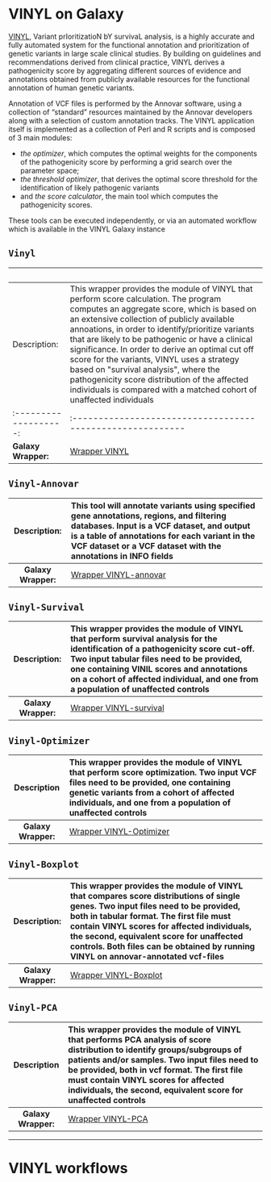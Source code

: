 # VINYL on Galaxy
[VINYL](https://www.biorxiv.org/content/10.1101/2020.01.23.917229v1.full), Variant prIoritizatioN bY survivaL analysis, is a highly accurate and fully automated system for the functional annotation and prioritization of genetic variants in large scale clinical studies. By building on guidelines and recommendations derived from clinical practice, VINYL derives a pathogenicity score by aggregating different sources of evidence and annotations obtained from publicly available resources for the functional annotation of human genetic variants.   

Annotation of VCF files is performed by the Annovar software, using a collection of “standard” resources maintained by the Annovar developers along with a selection of custom annotation tracks. The VINYL application itself is implemented as a collection of Perl and R scripts and is composed of 3 main modules:
- *the optimizer*, which computes the optimal weights for the components of the pathogenicity score by performing a grid search over the parameter space;
- *the threshold optimizer*, that derives the optimal score threshold for the identification of likely pathogenic variants
- and *the score calculator*, the main tool which computes the pathogenicity scores.

These tools can be executed independently, or via an automated workflow which is available in the VINYL Galaxy instance

``Vinyl``
-------------------

&nbsp; | &nbsp;
------ | -----
| Description: | This wrapper provides the module of VINYL that perform score calculation. The program computes an aggregate score, which is based on an extensive collection of publicly available annoations, in order to identify/prioritize variants that are likely to be pathogenic or have a clinical significance. In order to derive an optimal cut off score for the variants, VINYL uses a strategy based on "survival analysis", where the pathogenicity score distribution of the affected individuals is compared with a matched cohort of unaffected individuals |
|:-------------------:|:---------------------------------------------------------|
| **Galaxy Wrapper:** | [Wrapper VINYL](https://testtoolshed.g2.bx.psu.edu/view/elixir-it/vinyl/da94ac699bfa) |

``Vinyl-Annovar``
-------------------

| Description: | This tool will annotate variants using specified gene annotations, regions, and filtering databases. Input is a VCF dataset, and output is a table of annotations for each variant in the VCF dataset or a VCF dataset with the annotations in INFO fields |
|:--------------:|:---------------------------------------------------------------------------------------------|
| **Galaxy Wrapper:** | [Wrapper VINYL-annovar](https://testtoolshed.g2.bx.psu.edu/view/elixir-it/vinyl_annovar/121eb1c88ec2) |

``Vinyl-Survival``
--------------------

| Description: | This wrapper provides the module of VINYL that perform survival analysis for the identification of a pathogenicity score cut-off. Two input tabular files need to be provided, one containing VINIL scores and annotations on a cohort of affected individual, and one from a population of unaffected controls |
|:--------------:|:---------------------|
| **Galaxy Wrapper:** | [Wrapper VINYL-survival](https://testtoolshed.g2.bx.psu.edu/view/elixir-it/vinyl_survival/978e043603f7) |

`Vinyl-Optimizer`
------------------

| Description | This wrapper provides the module of VINYL that perform score optimization. Two input VCF files need to be provided, one containing genetic variants from a cohort of affected individuals, and one from a population of unaffected controls |
|:-------------:|:---------------------------------------------------------------------------------|
| **Galaxy Wrapper:** | [Wrapper VINYL-Optimizer](https://testtoolshed.g2.bx.psu.edu/view/elixir-it/vinyl_optimizer/4c6529d120c3) |

`Vinyl-Boxplot`
-----------------

| Description: | This wrapper provides the module of VINYL that compares score distributions of single genes. Two input files need to be provided, both in tabular format. The first file must contain VINYL scores for affected individuals, the second, equivalent score for unaffected controls. Both files can be obtained by running VINYL on annovar-annotated vcf-files |
|:--------------:|:----------------------------|
| **Galaxy Wrapper:** | [Wrapper VINYL-Boxplot](https://testtoolshed.g2.bx.psu.edu/view/elixir-it/vinyl_boxplot/a68a11ce2abd) | 

`Vinyl-PCA`
-----------------

| Description | This wrapper provides the module of VINYL that performs PCA analysis of score distribution to identify groups/subgroups of patients and/or samples. Two input files need to be provided, both in vcf format. The first file must contain VINYL scores for affected individuals, the second, equivalent score for unaffected controls |
|:-------------:|:--------|
| **Galaxy Wrapper:**| [Wrapper VINYL-PCA](https://testtoolshed.g2.bx.psu.edu/view/elixir-it/vinyl_pca/460883beb10c) |`

---------------------

VINYL workflows
================

